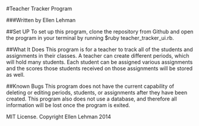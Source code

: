 #Teacher Tracker Program

###Written by Ellen Lehman

##Set UP
To set up this program, clone the repository from Github and open the program in your terminal by running $ruby teacher_tracker_ui.rb.

##What It Does
This program is for a teacher to track all of the students and assignments in their classes.  A teacher can create different periods, which will hold many students.  Each student can be assigned various assignments and the scores those students received on those assignments will be stored as well.

##Known Bugs
This program does not have the current capability of deleting or editing periods, students, or assignments after they have been created.  This program also does not use a database, and therefore all information will be lost once the program is exited.


MIT License. Copyright Ellen Lehman 2014
